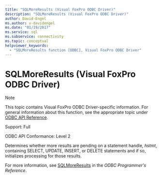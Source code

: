 ```yaml
---
title: "SQLMoreResults (Visual FoxPro ODBC Driver)"
description: "SQLMoreResults (Visual FoxPro ODBC Driver)"
author: David-Engel
ms.author: v-davidengel
ms.date: "01/19/2017"
ms.service: sql
ms.subservice: connectivity
ms.topic: conceptual
helpviewer_keywords:
  - "SQLMoreResults function [ODBC], Visual FoxPro ODBC Driver"
---
```

# SQLMoreResults (Visual FoxPro ODBC Driver)
> [!NOTE]  
>  This topic contains Visual FoxPro ODBC Driver-specific information. For general information about this function, see the appropriate topic under [ODBC API Reference](../../odbc/reference/syntax/odbc-api-reference.md).  
  
 Support: Full  
  
 ODBC API Conformance: Level 2  
  
 Determines whether more results are pending on a statement handle, *hstmt*, containing SELECT, UPDATE, INSERT, or DELETE statements and if so, initializes processing for those results.  
  
 For more information, see [SQLMoreResults](../../odbc/reference/syntax/sqlmoreresults-function.md) in the *ODBC Programmer's Reference*.
